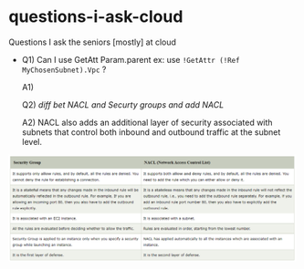 # questions-i-ask-cloud
Questions I ask the seniors [mostly] at cloud



* Q1) Can I use GetAtt Param.parent ex: use `!GetAttr (!Ref MyChosenSubnet).Vpc` ?

  A1) 

  Q2)  *diff bet NACL and Securty groups and add NACL*

  A2) NACL also adds an additional layer of security associated with subnets that control both inbound and outbound traffic at the subnet level.

![](q2.png)
